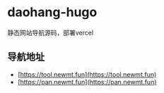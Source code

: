 # daohang-hugo
静态网站导航源码，部署vercel

## 导航地址
- [https://tool.newmt.fun](https://tool.newmt.fun) 
- [https://pan.newmt.fun](https://pan.newmt.fun) 